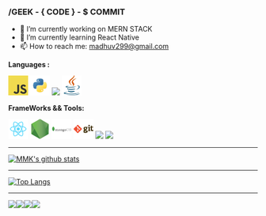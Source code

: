 ### /GEEK - { CODE } - $ COMMIT

<!--
**mmkvdev/mmkvdev** is a ✨ _special_ ✨ repository because its `README.md` (this file) appears on your GitHub profile.
-->
- 🔭 I’m currently working on MERN STACK
- 🌱 I’m currently learning React Native
- 📫 How to reach me: madhuv299@gmail.com


**Languages :**  

<code><img height="40" src="https://raw.githubusercontent.com/github/explore/80688e429a7d4ef2fca1e82350fe8e3517d3494d/topics/javascript/javascript.png"></code>
<code><img height="40" src="https://raw.githubusercontent.com/github/explore/5c058a388828bb5fde0bcafd4bc867b5bb3f26f3/topics/python/python.png"></code>
<code><img height="40" src="https://raw.githubusercontent.com/isocpp/logos/master/cpp_logo.png"></code>
<code><img height="40" src="https://raw.githubusercontent.com/github/explore/5c058a388828bb5fde0bcafd4bc867b5bb3f26f3/topics/java/java.png"></code>


**FrameWorks && Tools:**

<code><img height="40" src="https://raw.githubusercontent.com/github/explore/80688e429a7d4ef2fca1e82350fe8e3517d3494d/topics/react/react.png"></code>
<code><img height="40" src="https://raw.githubusercontent.com/github/explore/80688e429a7d4ef2fca1e82350fe8e3517d3494d/topics/nodejs/nodejs.png"></code>
<code><img height="40" src="https://raw.githubusercontent.com/github/explore/5c058a388828bb5fde0bcafd4bc867b5bb3f26f3/topics/mongodb/mongodb.png"></code>
<code><img height="40" src="https://raw.githubusercontent.com/github/explore/5c058a388828bb5fde0bcafd4bc867b5bb3f26f3/topics/git/git.png"></code>
<code><img height="35" src="https://bit.ly/3gsTqhF"></code>
<code><img height="40" src="https://bit.ly/31bFL8a"></code>

---

[![MMK's github stats](https://github-readme-stats.vercel.app/api?username=mmkvdev&hide=stars&count_private=true&show_icons=true&theme=dark)](https://github.com/mmkvdev/)

---

[![Top Langs](https://github-readme-stats.vercel.app/api/top-langs/?username=mmkvdev&theme=dark&layout=compact)](https://github.com/mmkvdev/)


---

<a href="https://github.com/mmkvdev/leetcode">
  <img align="left" src="https://github-readme-stats.vercel.app/api/pin/?username=mmkvdev&repo=leetcode&theme=dark" />
</a>
<a href="https://github.com/mmkvdev/VIL">
  <img align="left" src="https://github-readme-stats.vercel.app/api/pin/?username=mmkvdev&repo=VIL&theme=dark" />
</a>
<a href="https://github.com/mmkvdev/jsEveryDay">
  <img align="left" src="https://github-readme-stats.vercel.app/api/pin/?username=mmkvdev&repo=jsEveryDay&theme=dark" />
</a>
<a href="https://github.com/mmkvdev/MMKblog">
  <img align="left" src="https://github-readme-stats.vercel.app/api/pin/?username=mmkvdev&repo=MMKblog&theme=dark" />
</a>

